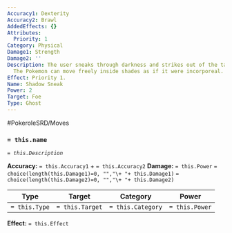 ```yaml
---
Accuracy1: Dexterity
Accuracy2: Brawl
AddedEffects: {}
Attributes:
  Priority: 1
Category: Physical
Damage1: Strength
Damage2: ''
Description: The user sneaks through darkness and strikes out of the target's shadow.
  The Pokemon can move freely inside shades as if it were incorporeal.
Effect: Priority 1.
Name: Shadow Sneak
Power: 2
Target: Foe
Type: Ghost
---
```


#PokeroleSRD/Moves

### `= this.name`
*`= this.Description`*

**Accuracy:** `= this.Accuracy1` + `= this.Accuracy2`
**Damage:** `= this.Power` `= choice(length(this.Damage1)=0, "","\+ "+ this.Damage1)` `= choice(length(this.Damage2)=0, "","\+ "+ this.Damage2)`

| Type          | Target          | Category          | Power          |
| ------------- | --------------- | ----------------  | -------------- |
| `= this.Type` | `= this.Target` | `= this.Category` | `= this.Power` | 

**Effect:** `= this.Effect`